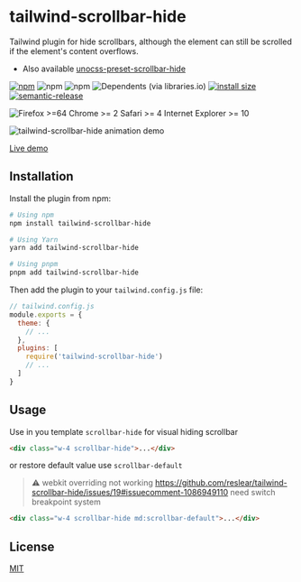 # tailwind-scrollbar-hide

Tailwind plugin for hide scrollbars, although the element can still be scrolled if the element's content overflows.

* Also available [unocss-preset-scrollbar-hide](https://github.com/reslear/unocss-preset-scrollbar-hide)

[![npm](https://img.shields.io/npm/v/tailwind-scrollbar-hide)](https://www.npmjs.com/package/tailwind-scrollbar-hide)
![npm](https://img.shields.io/npm/dt/tailwind-scrollbar-hide)
![npm](https://img.shields.io/npm/dw/tailwind-scrollbar-hide)
![Dependents (via libraries.io)](https://img.shields.io/librariesio/dependents/npm/tailwind-scrollbar-hide?0)
[![install size](https://packagephobia.com/badge?p=tailwind-scrollbar-hide)](https://packagephobia.com/result?p=tailwind-scrollbar-hide)
[![semantic-release](https://img.shields.io/badge/%20%20%F0%9F%93%A6%F0%9F%9A%80-semantic--release-e10079.svg)](https://github.com/semantic-release/semantic-release)

![Firefox >=64 Chrome >= 2 Safari >= 4 Internet Explorer >= 10 ](https://badges.herokuapp.com/browsers?googlechrome=2&firefox=64&safari=4&iexplore=10)


![tailwind-scrollbar-hide animation demo](https://user-images.githubusercontent.com/12596485/142972957-272010d3-29f6-4be7-99e1-dd03e7a8b92b.gif)

[Live demo](https://reslear.github.io/packages/tailwind-scroll-hide/index.html)


## Installation

Install the plugin from npm:

```sh
# Using npm
npm install tailwind-scrollbar-hide

# Using Yarn
yarn add tailwind-scrollbar-hide

# Using pnpm
pnpm add tailwind-scrollbar-hide
```

Then add the plugin to your `tailwind.config.js` file:

```js
// tailwind.config.js
module.exports = {
  theme: {
    // ...
  },
  plugins: [
    require('tailwind-scrollbar-hide')
    // ...
  ]
}
```

## Usage

Use in you template `scrollbar-hide` for visual hiding scrollbar

```html
<div class="w-4 scrollbar-hide">...</div>
```

or restore default value use `scrollbar-default`
> ⚠️ webkit overriding not working https://github.com/reslear/tailwind-scrollbar-hide/issues/19#issuecomment-1086949110 need switch breakpoint system

```html
<div class="w-4 scrollbar-hide md:scrollbar-default">...</div>
```

## License

[MIT](./LICENSE)
